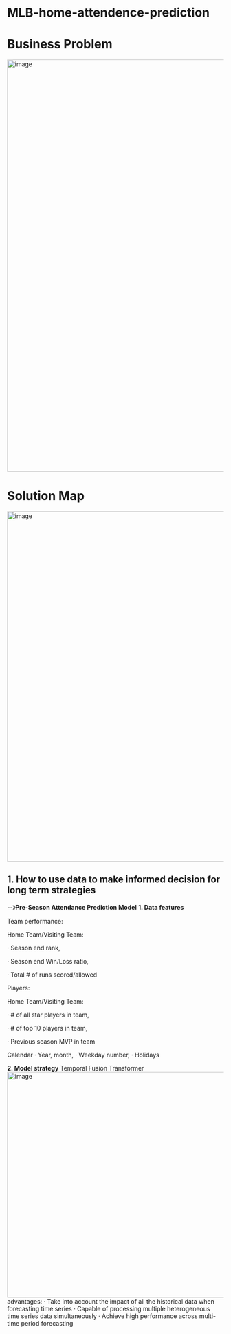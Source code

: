 # MLB-home-attendence-prediction

# Business Problem
<img width="956" alt="image" src="https://user-images.githubusercontent.com/92591719/231561203-4120b213-1cd5-4140-8d75-cb24bd5d05bd.png">

# Solution Map
<img width="812" alt="image" src="https://user-images.githubusercontent.com/92591719/231561421-7c1f9e6c-8370-4ea7-889e-30a48e7faff8.png">

## 1. How to use data to make informed decision for long term strategies
--》**Pre-Season Attendance Prediction Model**
**1. Data features**

Team performance:      

Home Team/Visiting Team:     

  · Season end rank, 
  
  · Season end Win/Loss ratio,   
  
  · Total # of runs scored/allowed               
 
Players:

Home Team/Visiting Team:

  · # of all star players in team,
  
  · # of top 10 players in team,
  
  · Previous season MVP in team
 
Calendar
  · Year, month,
  · Weekday number, 
  · Holidays

**2. Model strategy**
Temporal Fusion Transformer
<img width="524" alt="image" src="https://user-images.githubusercontent.com/92591719/231563045-3a8cd90b-5b0d-44e4-b017-b7ebcfc77beb.png">
advantages:
· Take into account the impact of all the historical data when forecasting time series
· Capable of processing multiple heterogeneous time series data simultaneously
· Achieve high performance across multi-time period forecasting



